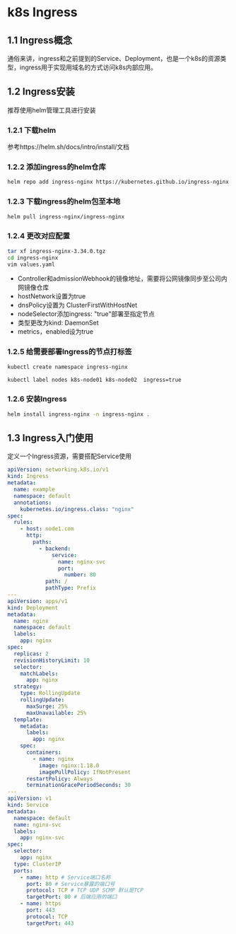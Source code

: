 # k8s Ingress

## 1.1 Ingress概念

通俗来讲，ingress和之前提到的Service、Deployment，也是一个k8s的资源类型，ingress用于实现用域名的方式访问k8s内部应用。

## 1.2 Ingress安装

推荐使用helm管理工具进行安装

### 1.2.1 下载helm

参考https://helm.sh/docs/intro/install/文档

### 1.2.2 添加ingress的helm仓库

```bash
helm repo add ingress-nginx https://kubernetes.github.io/ingress-nginx
```

### 1.2.3 下载ingress的helm包至本地

```bash
helm pull ingress-nginx/ingress-nginx
```

### 1.2.4 更改对应配置

```bash
tar xf ingress-nginx-3.34.0.tgz
cd ingress-nginx
vim values.yaml
```

- Controller和admissionWebhook的镜像地址，需要将公网镜像同步至公司内网镜像仓库
- hostNetwork设置为true
- dnsPolicy设置为 ClusterFirstWithHostNet
- nodeSelector添加ingress: "true"部署至指定节点
- 类型更改为kind: DaemonSet
- metrics，enabled设为true

### 1.2.5 给需要部署Ingress的节点打标签

```bash
kubectl create namespace ingress-nginx
```

```bash
kubectl label nodes k8s-node01 k8s-node02  ingress=true
```

### 1.2.6 安装Ingress

```bash
helm install ingress-nginx -n ingress-nginx .
```

## 1.3 Ingress入门使用

定义一个Ingress资源，需要搭配Service使用

```yaml
apiVersion: networking.k8s.io/v1
kind: Ingress
metadata:
  name: example
  namespace: default
  annotations:
    kubernetes.io/ingress.class: "nginx"
spec:
  rules:
    - host: node1.com
      http:
        paths:
          - backend:
              service:
                name: nginx-svc
                port:
                  number: 80
            path: /
            pathType: Prefix
---
apiVersion: apps/v1
kind: Deployment
metadata:
  name: nginx
  namespace: default
  labels:
    app: nginx
spec:
  replicas: 2
  revisionHistoryLimit: 10
  selector:
    matchLabels:
      app: nginx
  strategy:
    type: RollingUpdate
    rollingUpdate:
      maxSurge: 25%
      maxUnavailable: 25%
  template:
    metadata:
      labels:
        app: nginx
    spec:
      containers:
        - name: nginx
          image: nginx:1.18.0
          imagePullPolicy: IfNotPresent
      restartPolicy: Always
      terminationGracePeriodSeconds: 30
---
apiVersion: v1
kind: Service
metadata:
  namespace: default
  name: nginx-svc
  labels:
    app: nginx-svc
spec:
  selector:
    app: nginx
  type: ClusterIP
  ports:
    - name: http # Service端口名称
      port: 80 # Service暴露的端口号
      protocol: TCP # TCP UDP SCMP 默认是TCP
      targetPort: 80 # 后端应用的端口
    - name: https
      port: 443
      protocol: TCP
      targetPort: 443
```



